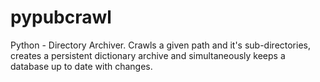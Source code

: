 pypubcrawl
==========

Python - Directory Archiver. Crawls a given path and it's sub-directories, creates a persistent dictionary archive and simultaneously keeps a database up to date with changes.